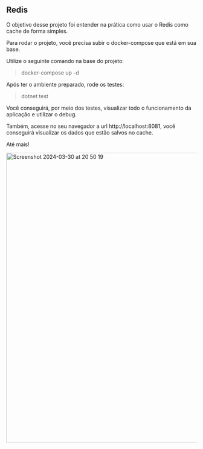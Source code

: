 ## Redis

O objetivo desse projeto foi entender na prática como usar o Redis como cache de forma simples.

Para rodar o projeto, você precisa subir o docker-compose que está em sua base. 

Utilize o seguinte comando na base do projeto:

>docker-compose up -d

Após ter o ambiente preparado, rode os testes:

>dotnet test

Você conseguirá, por meio dos testes, visualizar todo o funcionamento da aplicação e utilizar o debug.

Também, acesse no seu navegador a url http://localhost:8081, você conseguirá visualizar os dados que estão salvos no cache.

Até mais! 

<img width="765" alt="Screenshot 2024-03-30 at 20 50 19" src="https://github.com/isabeladearo/Redis/assets/92924409/0024bc72-105f-47f3-b5b1-f11ab2f521ca">



